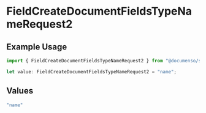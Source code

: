 # FieldCreateDocumentFieldsTypeNameRequest2

## Example Usage

```typescript
import { FieldCreateDocumentFieldsTypeNameRequest2 } from "@documenso/sdk-typescript/models/operations";

let value: FieldCreateDocumentFieldsTypeNameRequest2 = "name";
```

## Values

```typescript
"name"
```